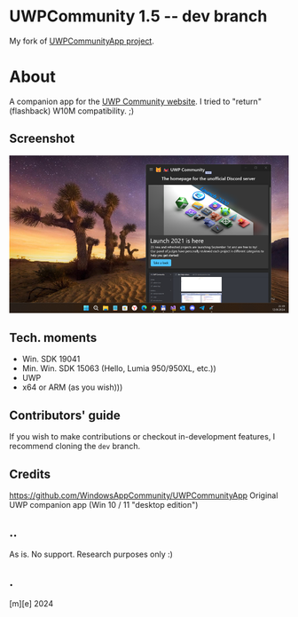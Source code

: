 # UWPCommunity 1.5 -- dev branch
My fork of [UWPCommunityApp project](https://github.com/WindowsAppCommunity/UWPCommunityApp).

# About
A companion app for the [UWP Community website](https://uwpcommunity.com). I tried to "return" (flashback) W10M compatibility. ;)

## Screenshot
![Win11Tiny](/Images/shot01.png)


## Tech. moments
- Win. SDK 19041
- Min. Win. SDK 15063 (Hello, Lumia 950/950XL, etc.))
- UWP
- x64 or ARM (as you wish)))


## Contributors' guide
If you wish to make contributions or checkout in-development features, I recommend cloning the `dev` branch.


## Credits
https://github.com/WindowsAppCommunity/UWPCommunityApp Original UWP companion app (Win 10 / 11 "desktop edition")


## ..
As is. No support. Research purposes only :)

## .
[m][e] 2024



